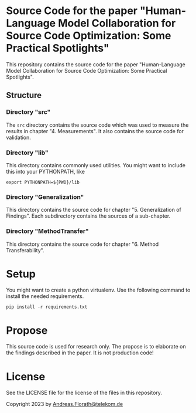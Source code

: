 # Source Code for the paper "Human-Language Model Collaboration for Source Code Optimization: Some Practical Spotlights"

This repository contains the source code for the paper "Human-Language
Model Collaboration for Source Code Optimization: Some Practical
Spotlights".

## Structure

### Directory "src"

The `src` directory contains the source code which was used to measure
the results in chapter "4. Measurements".  It also contains the source
code for validation.

### Directory "lib"

This directory contains commonly used utilities. You might want to
include this into your PYTHONPATH, like

    export PYTHONPATH=${PWD}/lib

### Directory "Generalization"

This directory contains the source code for chapter "5. Generalization
of Findings".  Each subdirectory contains the sources of a sub-chapter.

### Directory "MethodTransfer"

This directory contains the source code for chapter "6. Method
Transferability".

# Setup

You might want to create a python virtualenv. Use the following
command to install the needed requirements.

    pip install -r requirements.txt

# Propose

This source code is used for research only.  The propose is to
elaborate on the findings described in the paper.  It is not
production code!

# License

See the LICENSE file for the license of the files in this repository.

Copyright 2023 by Andreas.Florath@telekom.de
